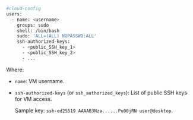 ```bash
#cloud-config
users:
  - name: <username>
    groups: sudo
    shell: /bin/bash
    sudo: 'ALL=(ALL) NOPASSWD:ALL'
    ssh-authorized-keys:
      - <public_SSH_key_1>
      - <public_SSH_key_2>
      - ...
```

Where:

* `name`: VM username.
* `ssh-authorized-keys` (or `ssh_authorized_keys`): List of public SSH keys for VM access.

   Sample key: `ssh-ed25519 AAAAB3Nza......Pu00jRN user@desktop`.